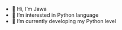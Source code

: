 - 👋 Hi, I’m Jawa
- 👀 I’m interested in Python language
- 🌱 I’m currently developing my Python level
